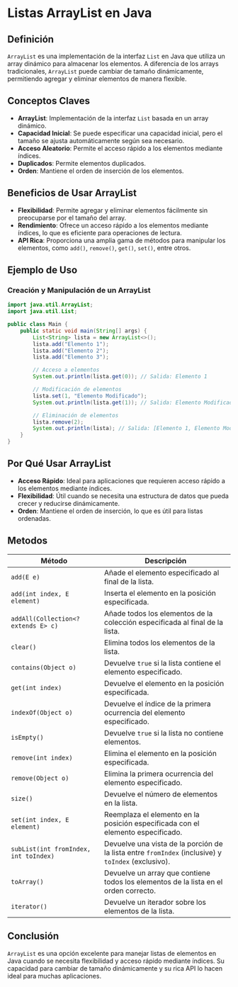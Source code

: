# Listas ArrayList en Java

## Definición
`ArrayList` es una implementación de la interfaz `List` en Java que utiliza un array dinámico para almacenar los elementos. A diferencia de los arrays tradicionales, `ArrayList` puede cambiar de tamaño dinámicamente, permitiendo agregar y eliminar elementos de manera flexible.

## Conceptos Claves
- **ArrayList**: Implementación de la interfaz `List` basada en un array dinámico.
- **Capacidad Inicial**: Se puede especificar una capacidad inicial, pero el tamaño se ajusta automáticamente según sea necesario.
- **Acceso Aleatorio**: Permite el acceso rápido a los elementos mediante índices.
- **Duplicados**: Permite elementos duplicados.
- **Orden**: Mantiene el orden de inserción de los elementos.

## Beneficios de Usar ArrayList
- **Flexibilidad**: Permite agregar y eliminar elementos fácilmente sin preocuparse por el tamaño del array.
- **Rendimiento**: Ofrece un acceso rápido a los elementos mediante índices, lo que es eficiente para operaciones de lectura.
- **API Rica**: Proporciona una amplia gama de métodos para manipular los elementos, como `add()`, `remove()`, `get()`, `set()`, entre otros.

## Ejemplo de Uso
### Creación y Manipulación de un ArrayList
```java
import java.util.ArrayList;
import java.util.List;

public class Main {
    public static void main(String[] args) {
        List<String> lista = new ArrayList<>();
        lista.add("Elemento 1");
        lista.add("Elemento 2");
        lista.add("Elemento 3");

        // Acceso a elementos
        System.out.println(lista.get(0)); // Salida: Elemento 1

        // Modificación de elementos
        lista.set(1, "Elemento Modificado");
        System.out.println(lista.get(1)); // Salida: Elemento Modificado

        // Eliminación de elementos
        lista.remove(2);
        System.out.println(lista); // Salida: [Elemento 1, Elemento Modificado]
    }
}
```

## Por Qué Usar ArrayList
- **Acceso Rápido**: Ideal para aplicaciones que requieren acceso rápido a los elementos mediante índices.
- **Flexibilidad**: Útil cuando se necesita una estructura de datos que pueda crecer y reducirse dinámicamente.
- **Orden**: Mantiene el orden de inserción, lo que es útil para listas ordenadas.

## Metodos

| **Método**                        | **Descripción**                                                                 |
|-----------------------------------|---------------------------------------------------------------------------------|
| `add(E e)`                        | Añade el elemento especificado al final de la lista.                            |
| `add(int index, E element)`       | Inserta el elemento en la posición especificada.                                |
| `addAll(Collection<? extends E> c)`| Añade todos los elementos de la colección especificada al final de la lista.    |
| `clear()`                         | Elimina todos los elementos de la lista.                                        |
| `contains(Object o)`              | Devuelve `true` si la lista contiene el elemento especificado.                  |
| `get(int index)`                  | Devuelve el elemento en la posición especificada.                               |
| `indexOf(Object o)`               | Devuelve el índice de la primera ocurrencia del elemento especificado.          |
| `isEmpty()`                       | Devuelve `true` si la lista no contiene elementos.                              |
| `remove(int index)`               | Elimina el elemento en la posición especificada.                                |
| `remove(Object o)`                | Elimina la primera ocurrencia del elemento especificado.                        |
| `size()`                          | Devuelve el número de elementos en la lista.                                    |
| `set(int index, E element)`       | Reemplaza el elemento en la posición especificada con el elemento especificado. |
| `subList(int fromIndex, int toIndex)`| Devuelve una vista de la porción de la lista entre `fromIndex` (inclusive) y `toIndex` (exclusivo). |
| `toArray()`                       | Devuelve un array que contiene todos los elementos de la lista en el orden correcto. |
| `iterator()`                      | Devuelve un iterador sobre los elementos de la lista.                           |


## Conclusión
`ArrayList` es una opción excelente para manejar listas de elementos en Java cuando se necesita flexibilidad y acceso rápido mediante índices. Su capacidad para cambiar de tamaño dinámicamente y su rica API lo hacen ideal para muchas aplicaciones.